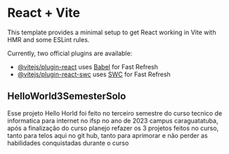 # React + Vite

This template provides a minimal setup to get React working in Vite with HMR and some ESLint rules.

Currently, two official plugins are available:

- [@vitejs/plugin-react](https://github.com/vitejs/vite-plugin-react/blob/main/packages/plugin-react/README.md) uses [Babel](https://babeljs.io/) for Fast Refresh
- [@vitejs/plugin-react-swc](https://github.com/vitejs/vite-plugin-react-swc) uses [SWC](https://swc.rs/) for Fast Refresh


## HelloWorld3SemesterSolo

Esse projeto Hello Horld foi feito no terceiro semestre do curso tecnico de informatica para internet no ifsp no ano de 2023 campus caraguatatuba, após a finalização do curso planejo refazer os 3 projetos feitos no curso, tanto para telos aqui no git hub, tanto para aprimorar e não perder as habilidades conquistadas durante o curso